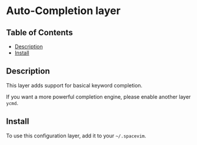 # Auto-Completion layer

## Table of Contents

<!-- vim-markdown-toc GFM -->
* [Description](#description)
* [Install](#install)

<!-- vim-markdown-toc -->

## Description

This layer adds support for basical keyword completion.

If you want a more powerful completion engine, please enable another layer `ycmd`.

## Install

To use this configuration layer, add it to your `~/.spacevim`.

